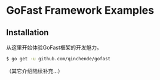 # GoFast Framework Examples

## Installation

从这里开始体验GoFast框架的开发魅力。

```sh
$ go get -u github.com/qinchende/gofast
```

（其它介绍陆续补充...）